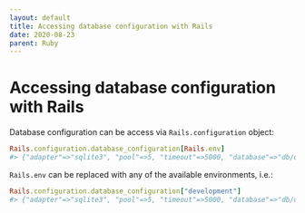 ```yaml
---
layout: default
title: Accessing database configuration with Rails
date: 2020-08-23
parent: Ruby
---
```


# Accessing database configuration with Rails

Database configuration can be access via `Rails.configuration` object:

```ruby
Rails.configuration.database_configuration[Rails.env]
#> {"adapter"=>"sqlite3", "pool"=>5, "timeout"=>5000, "database"=>"db/development.sqlite3"}
```

`Rails.env` can be replaced with any of the available environments, i.e.:

```ruby
Rails.configuration.database_configuration["development"]
#> {"adapter"=>"sqlite3", "pool"=>5, "timeout"=>5000, "database"=>"db/development.sqlite3"}
```
